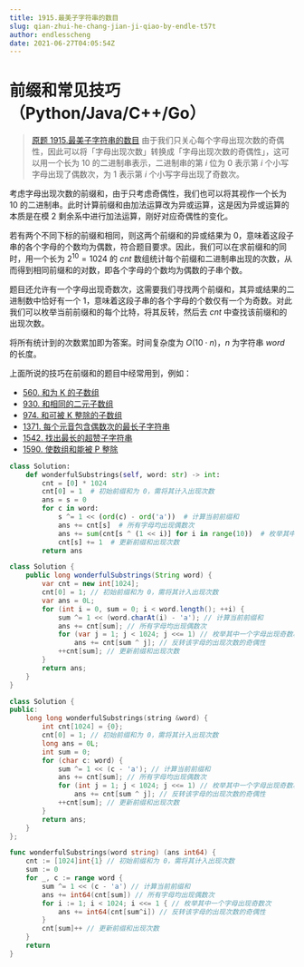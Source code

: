 ```yaml
---
title: 1915.最美子字符串的数目
slug: qian-zhui-he-chang-jian-ji-qiao-by-endle-t57t
author: endlesscheng
date: 2021-06-27T04:05:54Z
---
```

# 前缀和常见技巧（Python/Java/C++/Go）
 
> [原题 1915.最美子字符串的数目](https://leetcode.cn/problems/number-of-wonderful-substrings)
由于我们只关心每个字母出现次数的奇偶性，因此可以将「字母出现次数」转换成「字母出现次数的奇偶性」，这可以用一个长为 $10$ 的二进制串表示，二进制串的第 $i$ 位为 $0$ 表示第 $i$ 个小写字母出现了偶数次，为 $1$ 表示第 $i$ 个小写字母出现了奇数次。

考虑字母出现次数的前缀和，由于只考虑奇偶性，我们也可以将其视作一个长为 $10$ 的二进制串。此时计算前缀和由加法运算改为异或运算，这是因为异或运算的本质是在模 $2$ 剩余系中进行加法运算，刚好对应奇偶性的变化。

若有两个不同下标的前缀和相同，则这两个前缀和的异或结果为 $0$，意味着这段子串的各个字母的个数均为偶数，符合题目要求。因此，我们可以在求前缀和的同时，用一个长为 $2^{10}=1024$ 的 $\textit{cnt}$ 数组统计每个前缀和二进制串出现的次数，从而得到相同前缀和的对数，即各个字母的个数均为偶数的子串个数。

题目还允许有一个字母出现奇数次，这需要我们寻找两个前缀和，其异或结果的二进制数中恰好有一个 $1$，意味着这段子串的各个字母的个数仅有一个为奇数。对此我们可以枚举当前前缀和的每个比特，将其反转，然后去 $\textit{cnt}$ 中查找该前缀和的出现次数。

将所有统计到的次数累加即为答案。时间复杂度为 $O(10\cdot n)$，$n$ 为字符串 $\textit{word}$ 的长度。

上面所说的技巧在前缀和的题目中经常用到，例如：

- [560. 和为 K 的子数组](https://leetcode-cn.com/problems/subarray-sum-equals-k/)
- [930. 和相同的二元子数组](https://leetcode-cn.com/problems/binary-subarrays-with-sum/)
- [974. 和可被 K 整除的子数组](https://leetcode-cn.com/problems/subarray-sums-divisible-by-k/)
- [1371. 每个元音包含偶数次的最长子字符串](https://leetcode-cn.com/problems/find-the-longest-substring-containing-vowels-in-even-counts/)
- [1542. 找出最长的超赞子字符串](https://leetcode-cn.com/problems/find-longest-awesome-substring/)
- [1590. 使数组和能被 P 整除](https://leetcode-cn.com/problems/make-sum-divisible-by-p/)



```Python [sol1-Python3]
class Solution:
    def wonderfulSubstrings(self, word: str) -> int:
        cnt = [0] * 1024
        cnt[0] = 1  # 初始前缀和为 0，需将其计入出现次数
        ans = s = 0
        for c in word:
            s ^= 1 << (ord(c) - ord('a'))  # 计算当前前缀和
            ans += cnt[s]  # 所有字母均出现偶数次
            ans += sum(cnt[s ^ (1 << i)] for i in range(10))  # 枚举其中一个字母出现奇数次，反转该字母的出现次数的奇偶性
            cnt[s] += 1  # 更新前缀和出现次数
        return ans
```

```java [sol1-Java]
class Solution {
    public long wonderfulSubstrings(String word) {
        var cnt = new int[1024];
        cnt[0] = 1; // 初始前缀和为 0，需将其计入出现次数
        var ans = 0L;
        for (int i = 0, sum = 0; i < word.length(); ++i) {
            sum ^= 1 << (word.charAt(i) - 'a'); // 计算当前前缀和
            ans += cnt[sum]; // 所有字母均出现偶数次
            for (var j = 1; j < 1024; j <<= 1) // 枚举其中一个字母出现奇数次
                ans += cnt[sum ^ j]; // 反转该字母的出现次数的奇偶性
            ++cnt[sum]; // 更新前缀和出现次数
        }
        return ans;
    }
}
```

```cpp [sol1-C++]
class Solution {
public:
    long long wonderfulSubstrings(string &word) {
        int cnt[1024] = {0};
        cnt[0] = 1; // 初始前缀和为 0，需将其计入出现次数
        long ans = 0L;
        int sum = 0;
        for (char c: word) {
            sum ^= 1 << (c - 'a'); // 计算当前前缀和
            ans += cnt[sum]; // 所有字母均出现偶数次
            for (int j = 1; j < 1024; j <<= 1) // 枚举其中一个字母出现奇数次
                ans += cnt[sum ^ j]; // 反转该字母的出现次数的奇偶性
            ++cnt[sum]; // 更新前缀和出现次数
        }
        return ans;
    }
};
```

```go [sol1-Go]
func wonderfulSubstrings(word string) (ans int64) {
	cnt := [1024]int{1} // 初始前缀和为 0，需将其计入出现次数
	sum := 0
	for _, c := range word {
		sum ^= 1 << (c - 'a') // 计算当前前缀和
		ans += int64(cnt[sum]) // 所有字母均出现偶数次
		for i := 1; i < 1024; i <<= 1 { // 枚举其中一个字母出现奇数次
			ans += int64(cnt[sum^i]) // 反转该字母的出现次数的奇偶性
		}
		cnt[sum]++ // 更新前缀和出现次数
	}
	return
}
```


